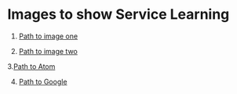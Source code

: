 # Images to show Service Learning

1. [Path to image one](https://github.com/ktmcglade/Food/blob/master/media_files/IMG-1052.JPG)

2. [Path to image two](https://github.com/ktmcglade/Food/blob/master/media_files/IMG-1059.JPG)

3.[Path to Atom](https://www.macupdate.com/app/mac/53196/atom)

4. [Path to Google](https://google.com)

